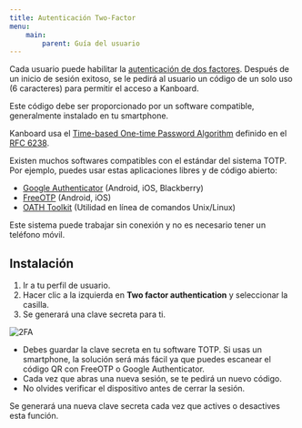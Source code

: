 ```yaml
---
title: Autenticación Two-Factor
menu:
    main:
        parent: Guía del usuario
---
```


Cada usuario puede habilitar la [autenticación de dos factores](http://en.wikipedia.org/wiki/Two_factor_authentication).
Después de un inicio de sesión exitoso, se le pedirá al usuario un código de un solo uso (6 caracteres) para permitir el acceso a Kanboard.

Este código debe ser proporcionado por un software compatible, generalmente instalado en tu smartphone.

Kanboard usa el [Time-based One-time Password Algorithm](http://en.wikipedia.org/wiki/Time-based_One-time_Password_Algorithm) definido en el [RFC 6238](http://tools.ietf.org/html/rfc6238).

Existen muchos softwares compatibles con el estándar del sistema TOTP.
Por ejemplo, puedes usar estas aplicaciones libres y de código abierto:

- [Google Authenticator](https://github.com/google/google-authenticator/) (Android, iOS, Blackberry)
- [FreeOTP](https://freeotp.github.io/) (Android, iOS)
- [OATH Toolkit](http://www.nongnu.org/oath-toolkit/) (Utilidad en línea de comandos Unix/Linux)

Este sistema puede trabajar sin conexión y no es necesario tener un teléfono móvil.

Instalación
-----------

1. Ir a tu perfil de usuario.
2. Hacer clic a la izquierda en **Two factor authentication** y seleccionar la casilla.
3. Se generará una clave secreta para ti.

![2FA](/images/v1/2fa.png)

- Debes guardar la clave secreta en tu software TOTP. Si usas un smartphone, la solución será más fácil ya que puedes escanear el código QR con FreeOTP o Google Authenticator.
- Cada vez que abras una nueva sesión, se te pedirá un nuevo código.
- No olvides verificar el dispositivo antes de cerrar la sesión.

Se generará una nueva clave secreta cada vez que actives o desactives esta función.